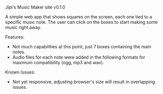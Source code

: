 Jipi's Music Maker site v0.1.0

A simple web app that shows squares on the screen, each one tied to a specific music note.
The user can click on the boxes to start making some music right away.

Features:

- Not much capabilities at this point, just 7 boxes containing the main notes.
- Audio files for each note were added in the following formats for maximum compatibility (ogg, mp3 and wav).


Known Issues:

- Not yet responsive, adjusting browser's size will result in overlapping issues.